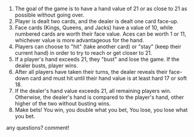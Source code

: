 1. The goal of the game is to have a hand value of 21 or as close to 21 as possible without going over.
2. Player is dealt two cards, and the dealer is dealt one card face-up.
3. Face cards (Kings, Queens, and Jacks) have a value of 10, while numbered cards are worth their face value. Aces can be worth 1 or 11, whichever value is more advantageous for the hand.
4. Players can choose to "hit" (take another card) or "stay" (keep their current hand) in order to try to reach or get closer to 21.
5. If a player's hand exceeds 21, they "bust" and lose the game. If the dealer busts, player wins.
6. After all players have taken their turns, the dealer reveals their face-down card and must hit until their hand value is at least hard 17 or soft 18.
7. If the dealer's hand value exceeds 21, all remaining players win. Otherwise, the dealer's hand is compared to the player's hand, other higher of the two without busting wins.
8. Make bets! You win, you double what you bet, You lose, you lose what you bet.

any questions? comment!
